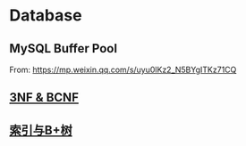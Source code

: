 # Database

## **MySQL Buffer Pool**

From: https://mp.weixin.qq.com/s/uyu0lKz2_N5BYgITKz71CQ

## [3NF & BCNF](https://zhuanlan.zhihu.com/p/20028672)

## [索引与B+树](https://zhuanlan.zhihu.com/p/387515011)